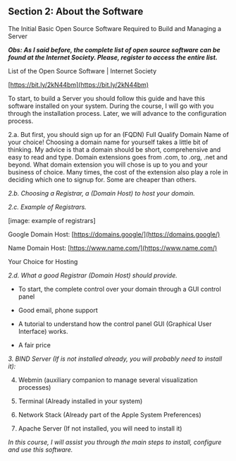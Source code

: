 ## Section 2: About the Software

The Initial Basic Open Source Software Required to Build and Managing a Server

***Obs: As I said before, the complete list of open source software can be found at the Internet Society. Please, register to access the entire list.***

List of the Open Source Software | Internet Society

[https://bit.ly/2kN44bm](https://bit.ly/2kN44bm)

To start, to build a Server you should follow this guide and have this software installed on your system. During the course, I will go with you through the installation process. Later, we will advance to the configuration process.

2.a. But first, you should sign up for an (FQDN) Full Qualify Domain Name of your choice! Choosing a domain name for yourself takes a little bit of thinking. My advice is that a domain should be short, comprehensive and easy to read and type. Domain extensions goes from .com, to .org, .net and beyond. What domain extension you will chose is up to you and your business of choice. Many times, the cost of the extension also play a role in deciding which one to signup for. Some are cheaper than others.

*2.b. Choosing a Registrar, a (Domain Host) to host your domain.*

*2.c. Example of Registrars.*

[image: example of registrars]

Google Domain Host: [https://domains.google/](https://domains.google/)

Name Domain Host: [https://www.name.com/](https://www.name.com/)

Your Choice for Hosting

*2.d. What a good Registrar (Domain Host) should provide.* 

- To start, the complete control over your domain through a GUI control panel

- Good email, phone support

- A tutorial to understand how the control panel GUI (Graphical User Interface) works.

- A fair price

*3. BIND Server (If is not installed already, you will probably need to install it):*

4. Webmin (auxiliary companion to manage several visualization processes)

5. Terminal (Already installed in your system)

6. Network Stack (Already part of the Apple System Preferences)

7. Apache Server (If not installed, you will need to install it)

*In this course, I will assist you through the main steps to install, configure and use this software.*

